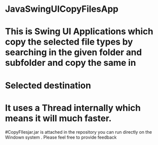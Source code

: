 # JavaSwingUICopyFilesApp

# This is Swing UI Applications which copy the selected file types by searching in the given folder and subfolder and copy the same in
# Selected destination

# It uses a Thread internally which means it will much faster.


#CopyFIlesjar.jar is attached in the repository you can run directly on the Windown system .
Please feel free to provide feedback 
